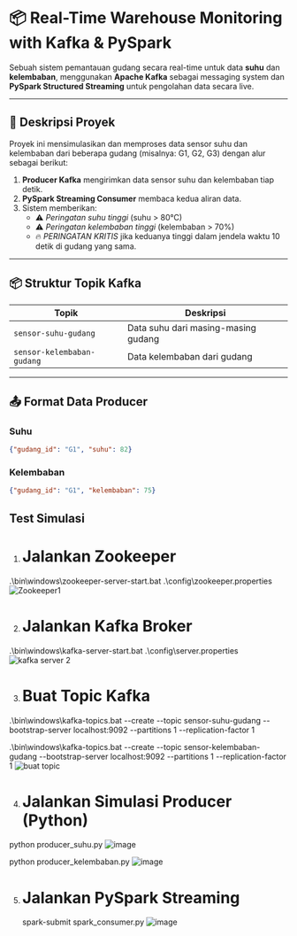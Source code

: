 # 📦 Real-Time Warehouse Monitoring with Kafka & PySpark

Sebuah sistem pemantauan gudang secara real-time untuk data **suhu** dan **kelembaban**, menggunakan **Apache Kafka** sebagai messaging system dan **PySpark Structured Streaming** untuk pengolahan data secara live.

---

## 🧠 Deskripsi Proyek

Proyek ini mensimulasikan dan memproses data sensor suhu dan kelembaban dari beberapa gudang (misalnya: G1, G2, G3) dengan alur sebagai berikut:

1. **Producer Kafka** mengirimkan data sensor suhu dan kelembaban tiap detik.
2. **PySpark Streaming Consumer** membaca kedua aliran data.
3. Sistem memberikan:
   - ⚠️ *Peringatan suhu tinggi* (suhu > 80°C)
   - ⚠️ *Peringatan kelembaban tinggi* (kelembaban > 70%)
   - 🔥 *PERINGATAN KRITIS* jika keduanya tinggi dalam jendela waktu 10 detik di gudang yang sama.

---

## 📦 Struktur Topik Kafka

| Topik                      | Deskripsi                        |
|---------------------------|----------------------------------|
| `sensor-suhu-gudang`      | Data suhu dari masing-masing gudang |
| `sensor-kelembaban-gudang`| Data kelembaban dari gudang      |

---

## 📤 Format Data Producer

### Suhu
```json
{"gudang_id": "G1", "suhu": 82}
```

### Kelembaban 
```json
{"gudang_id": "G1", "kelembaban": 75}
```

## Test Simulasi

1. # Jalankan Zookeeper
.\bin\windows\zookeeper-server-start.bat .\config\zookeeper.properties
![Zookeeper1](https://github.com/user-attachments/assets/d170efc9-c27a-4607-8df8-a047064a0ac4)

2. # Jalankan Kafka Broker
.\bin\windows\kafka-server-start.bat .\config\server.properties
![kafka server 2](https://github.com/user-attachments/assets/3c06c1e4-2e8a-41e7-bbed-784106e44497)

3. # Buat Topic Kafka 
.\bin\windows\kafka-topics.bat --create --topic sensor-suhu-gudang --bootstrap-server localhost:9092 --partitions 1 --replication-factor 1

.\bin\windows\kafka-topics.bat --create --topic sensor-kelembaban-gudang --bootstrap-server localhost:9092 --partitions 1 --replication-factor 1
![buat topic](https://github.com/user-attachments/assets/28fc3b5e-a8da-4a3e-9d67-82a0ebbf3c05)


4. # Jalankan Simulasi Producer (Python)
python producer_suhu.py
![image](https://github.com/user-attachments/assets/a1bcaab1-6091-42ab-a8dd-b42477684da5)

python producer_kelembaban.py
![image](https://github.com/user-attachments/assets/d92fd240-0fed-48e1-9b77-2192777bbde0)

5. # Jalankan PySpark Streaming
   spark-submit spark_consumer.py
![image](https://github.com/user-attachments/assets/bb779cb7-7996-463b-95d9-c0f093e3149c)






